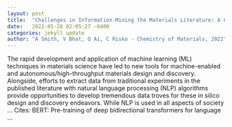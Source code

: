 ```yaml
---
layout: post
title:  "Challenges in Information-Mining the Materials Literature: A Case Study and Perspective"
date:   2022-05-28 02:05:27 -0400
categories: jekyll update
author: "A Smith, V Bhat, Q Ai, C Risko - Chemistry of Materials, 2022"
---
```

The rapid development and application of machine learning (ML) techniques in materials science have led to new tools for machine-enabled and autonomous/high-throughput materials design and discovery. Alongside, efforts to extract data from traditional experiments in the published literature with natural language processing (NLP) algorithms provide opportunities to develop tremendous data troves for these in silico design and discovery endeavors. While NLP is used in all aspects of society … Cites: ‪BERT: Pre-training of deep bidirectional transformers for language …‬